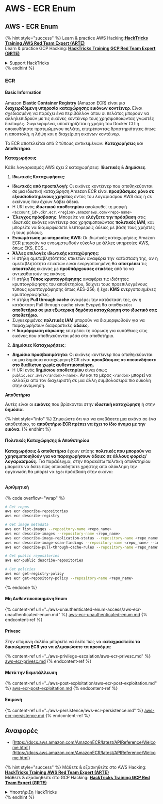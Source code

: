 # AWS - ECR Enum

## AWS - ECR Enum

{% hint style="success" %}
Learn & practice AWS Hacking:<img src="../../../.gitbook/assets/image (1) (1) (1).png" alt="" data-size="line">[**HackTricks Training AWS Red Team Expert (ARTE)**](https://training.hacktricks.xyz/courses/arte)<img src="../../../.gitbook/assets/image (1) (1) (1).png" alt="" data-size="line">\
Learn & practice GCP Hacking: <img src="../../../.gitbook/assets/image (2).png" alt="" data-size="line">[**HackTricks Training GCP Red Team Expert (GRTE)**<img src="../../../.gitbook/assets/image (2).png" alt="" data-size="line">](https://training.hacktricks.xyz/courses/grte)

<details>

<summary>Support HackTricks</summary>

* Check the [**subscription plans**](https://github.com/sponsors/carlospolop)!
* **Join the** 💬 [**Discord group**](https://discord.gg/hRep4RUj7f) or the [**telegram group**](https://t.me/peass) or **follow** us on **Twitter** 🐦 [**@hacktricks\_live**](https://twitter.com/hacktricks_live)**.**
* **Share hacking tricks by submitting PRs to the** [**HackTricks**](https://github.com/carlospolop/hacktricks) and [**HackTricks Cloud**](https://github.com/carlospolop/hacktricks-cloud) github repos.

</details>
{% endhint %}

### ECR

#### Basic Information

Amazon **Elastic Container Registry** (Amazon ECR) είναι μια **διαχειριζόμενη υπηρεσία καταχώρησης εικόνων κοντέινερ**. Είναι σχεδιασμένη να παρέχει ένα περιβάλλον όπου οι πελάτες μπορούν να αλληλεπιδρούν με τις εικόνες κοντέινερ τους χρησιμοποιώντας γνωστές διεπαφές. Συγκεκριμένα, υποστηρίζεται η χρήση του Docker CLI ή οποιουδήποτε προτιμώμενου πελάτη, επιτρέποντας δραστηριότητες όπως η αποστολή, η λήψη και η διαχείριση εικόνων κοντέινερ.

Το ECR αποτελείται από 2 τύπους αντικειμένων: **Καταχωρήσεις** και **Αποθετήρια**.

**Καταχωρήσεις**

Κάθε λογαριασμός AWS έχει 2 καταχωρήσεις: **Ιδιωτικές** & **Δημόσιες**.

1. **Ιδιωτικές Καταχωρήσεις**:

* **Ιδιωτικές από προεπιλογή**: Οι εικόνες κοντέινερ που αποθηκεύονται σε μια ιδιωτική καταχώρηση Amazon ECR είναι **προσβάσιμες μόνο σε εξουσιοδοτημένους χρήστες** εντός του λογαριασμού AWS σας ή σε εκείνους που έχουν λάβει άδεια.
* Η URI ενός **ιδιωτικού αποθετηρίου** ακολουθεί τη μορφή `<account_id>.dkr.ecr.<region>.amazonaws.com/<repo-name>`
* **Έλεγχος πρόσβασης**: Μπορείτε να **ελέγξετε την πρόσβαση** στις ιδιωτικές εικόνες κοντέινερ σας χρησιμοποιώντας **πολιτικές IAM**, και μπορείτε να διαμορφώσετε λεπτομερείς άδειες με βάση τους χρήστες ή τους ρόλους.
* **Ενσωμάτωση με υπηρεσίες AWS**: Οι ιδιωτικές καταχωρήσεις Amazon ECR μπορούν να ενσωματωθούν εύκολα με άλλες υπηρεσίες AWS, όπως EKS, ECS...
* **Άλλες επιλογές ιδιωτικής καταχώρησης**:
* Η στήλη αμεταβλητότητας ετικετών αναφέρει την κατάσταση της, αν η αμεταβλητότητα ετικετών είναι ενεργοποιημένη θα **αποτρέπει** τις **αποστολές** εικόνας με **προϋπάρχουσες ετικέτες** από το να αντικαθιστούν τις εικόνες.
* Η στήλη **Τύπος κρυπτογράφησης** αναφέρει τις ιδιότητες κρυπτογράφησης του αποθετηρίου, δείχνει τους προεπιλεγμένους τύπους κρυπτογράφησης όπως AES-256, ή έχει **KMS** ενεργοποιημένες κρυπτογραφήσεις.
* Η στήλη **Pull through cache** αναφέρει την κατάσταση της, αν η κατάσταση Pull through cache είναι Ενεργή θα αποθηκεύει **αποθετήρια σε μια εξωτερική δημόσια καταχώρηση στο ιδιωτικό σας αποθετήριο**.
* Συγκεκριμένες **πολιτικές IAM** μπορούν να διαμορφωθούν για να παραχωρήσουν διαφορετικές **άδειες**.
* Η **διαμόρφωση σάρωσης** επιτρέπει τη σάρωση για ευπάθειες στις εικόνες που αποθηκεύονται μέσα στο αποθετήριο.

2. **Δημόσιες Καταχωρήσεις**:

* **Δημόσια προσβασιμότητα**: Οι εικόνες κοντέινερ που αποθηκεύονται σε μια δημόσια καταχώρηση ECR είναι **προσβάσιμες σε οποιονδήποτε στο διαδίκτυο χωρίς αυθεντικοποίηση.**
* Η URI ενός **δημόσιου αποθετηρίου** είναι όπως `public.ecr.aws/<random>/<name>`. Αν και το μέρος `<random>` μπορεί να αλλάξει από τον διαχειριστή σε μια άλλη συμβολοσειρά πιο εύκολη στην ανάμνηση.

**Αποθετήρια**

Αυτές είναι οι **εικόνες** που βρίσκονται στην **ιδιωτική καταχώρηση** ή στην **δημόσια**.

{% hint style="info" %}
Σημειώστε ότι για να ανεβάσετε μια εικόνα σε ένα αποθετήριο, το **αποθετήριο ECR πρέπει να έχει το ίδιο όνομα με την εικόνα**.
{% endhint %}

#### Πολιτικές Καταχώρησης & Αποθετηρίου

**Καταχωρήσεις & αποθετήρια** έχουν επίσης **πολιτικές που μπορούν να χρησιμοποιηθούν για να παραχωρήσουν άδειες σε άλλους φορείς/λογαριασμούς**. Για παράδειγμα, στην παρακάτω πολιτική αποθετηρίου μπορείτε να δείτε πώς οποιοσδήποτε χρήστης από ολόκληρη την οργάνωση θα μπορεί να έχει πρόσβαση στην εικόνα:

<figure><img src="../../../.gitbook/assets/image (280).png" alt=""><figcaption></figcaption></figure>

#### Αριθμητική

{% code overflow="wrap" %}
```bash
# Get repos
aws ecr describe-repositories
aws ecr describe-registry

# Get image metadata
aws ecr list-images --repository-name <repo_name>
aws ecr describe-images --repository-name <repo_name>
aws ecr describe-image-replication-status --repository-name <repo_name> --image-id <image_id>
aws ecr describe-image-scan-findings --repository-name <repo_name> --image-id <image_id>
aws ecr describe-pull-through-cache-rules --repository-name <repo_name> --image-id <image_id>

# Get public repositories
aws ecr-public describe-repositories

# Get policies
aws ecr get-registry-policy
aws ecr get-repository-policy --repository-name <repo_name>
```
{% endcode %}

#### Μη Αυθεντικοποιημένη Enum

{% content-ref url="../aws-unauthenticated-enum-access/aws-ecr-unauthenticated-enum.md" %}
[aws-ecr-unauthenticated-enum.md](../aws-unauthenticated-enum-access/aws-ecr-unauthenticated-enum.md)
{% endcontent-ref %}

#### Privesc

Στην επόμενη σελίδα μπορείτε να δείτε πώς να **καταχραστείτε τα δικαιώματα ECR για να κλιμακώσετε τα προνόμια**:

{% content-ref url="../aws-privilege-escalation/aws-ecr-privesc.md" %}
[aws-ecr-privesc.md](../aws-privilege-escalation/aws-ecr-privesc.md)
{% endcontent-ref %}

#### Μετά την Εκμετάλλευση

{% content-ref url="../aws-post-exploitation/aws-ecr-post-exploitation.md" %}
[aws-ecr-post-exploitation.md](../aws-post-exploitation/aws-ecr-post-exploitation.md)
{% endcontent-ref %}

#### Επιμονή

{% content-ref url="../aws-persistence/aws-ecr-persistence.md" %}
[aws-ecr-persistence.md](../aws-persistence/aws-ecr-persistence.md)
{% endcontent-ref %}

## Αναφορές

* [https://docs.aws.amazon.com/AmazonECR/latest/APIReference/Welcome.html](https://docs.aws.amazon.com/AmazonECR/latest/APIReference/Welcome.html)

{% hint style="success" %}
Μάθετε & εξασκηθείτε στο AWS Hacking:<img src="../../../.gitbook/assets/image (1) (1) (1).png" alt="" data-size="line">[**HackTricks Training AWS Red Team Expert (ARTE)**](https://training.hacktricks.xyz/courses/arte)<img src="../../../.gitbook/assets/image (1) (1) (1).png" alt="" data-size="line">\
Μάθετε & εξασκηθείτε στο GCP Hacking: <img src="../../../.gitbook/assets/image (2).png" alt="" data-size="line">[**HackTricks Training GCP Red Team Expert (GRTE)**<img src="../../../.gitbook/assets/image (2).png" alt="" data-size="line">](https://training.hacktricks.xyz/courses/grte)

<details>

<summary>Υποστήριξη HackTricks</summary>

* Ελέγξτε τα [**σχέδια συνδρομής**](https://github.com/sponsors/carlospolop)!
* **Εγγραφείτε στην** 💬 [**ομάδα Discord**](https://discord.gg/hRep4RUj7f) ή στην [**ομάδα telegram**](https://t.me/peass) ή **ακολουθήστε** μας στο **Twitter** 🐦 [**@hacktricks\_live**](https://twitter.com/hacktricks_live)**.**
* **Μοιραστείτε κόλπα hacking υποβάλλοντας PRs στα** [**HackTricks**](https://github.com/carlospolop/hacktricks) και [**HackTricks Cloud**](https://github.com/carlospolop/hacktricks-cloud) github repos.

</details>
{% endhint %}
